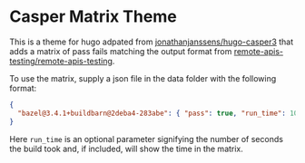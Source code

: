 # Casper Matrix Theme

This is a theme for hugo adpated from [jonathanjanssens/hugo-casper3](https://github.com/jonathanjanssens/hugo-casper3) that adds a matrix of pass fails matching the output format
from [remote-apis-testing/remote-apis-testing](https://gitlab.com/remote-apis-testing/remote-apis-testing).

To use the matrix, supply a json file in the data folder with the following format:

```json
{
  "bazel@3.4.1+buildbarn@2deba4-283abe": { "pass": true, "run_time": 102 }
}
```

Here `run_time` is an optional parameter signifying the number of seconds the build
took and, if included, will show the time in the matrix.